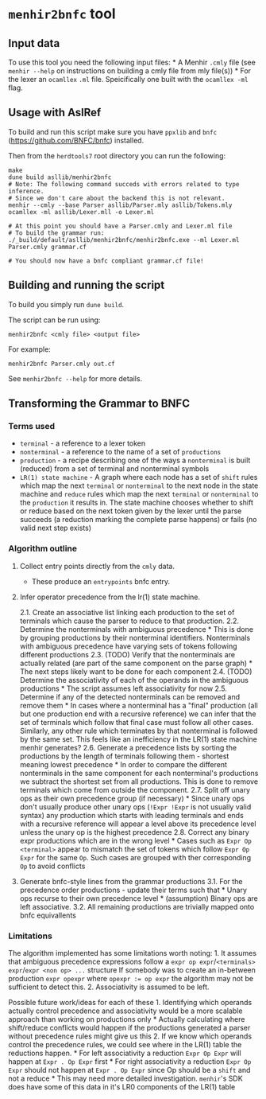 # `menhir2bnfc` tool

## Input data
To use this tool you need the following input files:
    * A Menhir `.cmly` file (see `menhir --help` on instructions on building a cmly file from mly file(s))
    * For the lexer an `ocamllex` `.ml` file. Speicifically one built with the `ocamllex -ml` flag.

## Usage with AslRef

To build and run this script make sure you have `ppxlib` and `bnfc` (https://github.com/BNFC/bnfc) installed.

Then from the `herdtools7` root directory you can run the following:
```
make
dune build asllib/menhir2bnfc
# Note: The following command succeds with errors related to type inference.
# Since we don't care about the backend this is not relevant.
menhir --cmly --base Parser asllib/Parser.mly asllib/Tokens.mly
ocamllex -ml asllib/Lexer.mll -o Lexer.ml

# At this point you should have a Parser.cmly and Lexer.ml file
# To build the grammar run:
./_build/default/asllib/menhir2bnfc/menhir2bnfc.exe --ml Lexer.ml Parser.cmly grammar.cf

# You should now have a bnfc compliant grammar.cf file!
```

## Building and running the script

To build you simply run `dune build`.

The script can be run using:
```
menhir2bnfc <cmly file> <output file>
```

For example:
```
menhir2bnfc Parser.cmly out.cf
```

See `menhir2bnfc --help` for more details.

## Transforming the Grammar to BNFC

### Terms used

 * `terminal` - a reference to a lexer token
 * `nonterminal` - a reference to the name of a set of `productions`
 * `production` - a recipe describing one of the ways a `nonterminal` is built (reduced) from a set of terminal and nonterminal symbols
 * `LR(1) state machine` - A graph where each node has a set of `shift` rules which map the next `terminal` or `nonterminal` to the next node in the
   state machine and `reduce` rules which map the next `terminal` or `nonterminal` to the `production` it results in. The state machine chooses whether
   to shift or reduce based on the next token given by the lexer until the parse succeeds (a reduction marking the complete parse happens) or fails
   (no valid next step exists)

### Algorithm outline

 1. Collect entry points directly from the `cmly` data.
    * These produce an `entrypoints` bnfc entry.

 2. Infer operator precedence from the lr(1) state machine.

    2.1. Create an associative list linking each production to the set of terminals which cause the parser to reduce to that production.
    2.2. Determine the nonterminals with ambiguous precedence
        * This is done by grouping productions by their nonterminal identifiers. Nonterminals with ambiguous precedence have varying sets of
          tokens following different productions
    2.3. (TODO) Verify that the nonterminals are actually related (are part of the same component on the parse graph)
        * The next steps likely want to be done for each component
    2.4. (TODO) Determine the associativity of each of the operands in the ambiguous productions
        * The script assumes left associativity for now
    2.5. Determine if any of the detected nonterminals can be removed and remove them
        * In cases where a nonterminal has a "final" production (all but one production end with a recursive reference) we can infer that the set of
          terminals which follow that final case must follow all other cases. Similarly, any other rule which terminates by that nonterminal is followed
          by the same set. This feels like an inefficiency in the LR(1) state machine menhir generates?
    2.6. Generate a precedence lists by sorting the productions by the length of terminals following them - shortest meaning lowest precedence
        * In order to compare the different nonterminals in the same component for each nonterminal's productions we subtract the shortest set from
          all productions. This is done to remove terminals which come from outside the component.
    2.7. Split off unary ops as their own precedence group (if necessary)
        * Since unary ops don't usually produce other unary ops (`!Expr !Expr` is not usually valid syntax) any production which starts
          with leading terminals and ends with a recursive reference will appear a level above its precedence level unless the unary op is
          the highest precedence
    2.8. Correct any binary expr productions which are in the wrong level
        * Cases such as `Expr Op <terminal>` appear to mismatch the set of tokens which follow `Expr Op Expr` for the same `Op`.
          Such cases are grouped with ther corresponding `Op` to avoid conflicts

 3. Generate bnfc-style lines from the grammar productions
    3.1. For the precedence order productions - update their terms such that
	    * Unary ops recurse to their own precedence level
	    * (assumption) Binary ops are left associative.
    3.2. All remaining productions are trivially mapped onto bnfc equivallents

### Limitations

The algorithm implemented has some limitations worth noting:
    1. It assumes that ambiguous precedence expressions follow a `expr op expr`/`<terminals> expr`/`expr <non op> ...` structure
       If somebody was to create an in-between production `expr opexpr` where `opexpr := op expr` the algorithm may not be sufficient to detect this.
    2. Associativity is assumed to be left.

Possible future work/ideas for each of these
    1. Identifying which operands actually control precedence and associativity would be a more scalable approach than working on productions only
        * Actually calculating where shift/reduce conflicts would happen if the productions generated a parser without precedence rules might give us this
    2. If we know which operands control the precedence rules, we could see where in the LR(1) table the reductions happen.
        * For left associativity a reduction `Expr Op Expr` will happen at  `Expr . Op Expr` first
        * For right associativity a reduction `Expr Op Expr` should not happen at `Expr . Op Expr` since Op should be a `shift` and not a reduce
        * This may need more detailed investigation. `menhir`'s SDK does have some of this data in it's LR0 components of the LR(1) table
